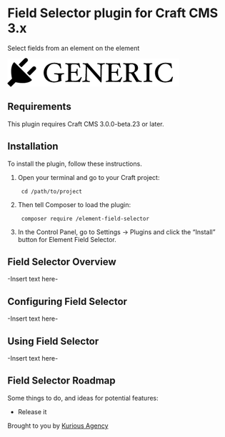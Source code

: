# Field Selector plugin for Craft CMS 3.x

Select fields from an element on the element 

![Screenshot](resources/img/plugin-logo.png)

## Requirements

This plugin requires Craft CMS 3.0.0-beta.23 or later.

## Installation

To install the plugin, follow these instructions.

1. Open your terminal and go to your Craft project:

        cd /path/to/project

2. Then tell Composer to load the plugin:

        composer require /element-field-selector

3. In the Control Panel, go to Settings → Plugins and click the “Install” button for Element Field Selector.

## Field Selector Overview

-Insert text here-

## Configuring Field Selector

-Insert text here-

## Using Field Selector

-Insert text here-

## Field Selector Roadmap

Some things to do, and ideas for potential features:

* Release it

Brought to you by [Kurious Agency](https://kurious.agency)
